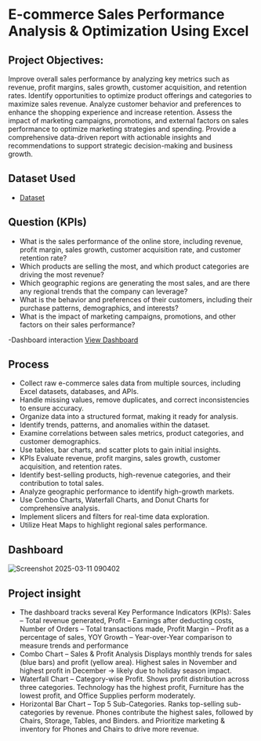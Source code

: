 # E-commerce Sales Performance Analysis & Optimization Using Excel

## Project Objectives:
Improve overall sales performance by analyzing key metrics such as revenue, profit margins, sales growth, customer acquisition, and retention rates.
Identify opportunities to optimize product offerings and categories to maximize sales revenue.
Analyze customer behavior and preferences to enhance the shopping experience and increase retention.
Assess the impact of marketing campaigns, promotions, and external factors on sales performance to optimize marketing strategies and spending.
Provide a comprehensive data-driven report with actionable insights and recommendations to support strategic decision-making and business growth.

## Dataset Used
- <a href="https://github.com/KirankumarB17/-Ecommerce-Sales-Analysis-/blob/main/Ecommerce%20Sales%20Analysis.xlsx">Dataset</a>

## Question (KPIs)
- What is the sales performance of the online store, including revenue, profit margin, sales growth, customer acquisition rate, and customer retention rate?
- Which products are selling the most, and which product categories are driving the most revenue?
- Which geographic regions are generating the most sales, and are there any regional trends that the company can leverage?
- What is the behavior and preferences of their customers, including their purchase patterns, demographics, and interests?
- What is the impact of marketing campaigns, promotions, and other factors on their sales performance?
  
-Dashboard interaction <a href="https://github.com/KirankumarB17/-Ecommerce-Sales-Analysis-/blob/main/Screenshot%202025-03-11%20090402.png">View Dashboard<a/>

## Process
- Collect raw e-commerce sales data from multiple sources, including Excel datasets, databases, and APIs.
- Handle missing values, remove duplicates, and correct inconsistencies to ensure accuracy.
- Organize data into a structured format, making it ready for analysis.
- Identify trends, patterns, and anomalies within the dataset.
- Examine correlations between sales metrics, product categories, and customer demographics.
- Use tables, bar charts, and scatter plots to gain initial insights.
- KPIs Evaluate revenue, profit margins, sales growth, customer acquisition, and retention rates.
- Identify best-selling products, high-revenue categories, and their contribution to total sales.
- Analyze geographic performance to identify high-growth markets.
- Use Combo Charts, Waterfall Charts, and Donut Charts for comprehensive analysis.
- Implement slicers and filters for real-time data exploration.
- Utilize Heat Maps to highlight regional sales performance.

## Dashboard  
![Screenshot 2025-03-11 090402](https://github.com/user-attachments/assets/975740bb-8a19-4a44-b059-03f02214320b)

## Project insight
- The dashboard tracks several Key Performance Indicators (KPIs): Sales – Total revenue generated, Profit – Earnings after deducting costs, Number of Orders – Total transactions made, Profit Margin – Profit as a percentage of sales, YOY Growth – Year-over-Year comparison to measure trends and performance
- Combo Chart – Sales & Profit Analysis
 Displays monthly trends for sales (blue bars) and profit (yellow area).
Highest sales in November and highest profit in December → likely due to holiday season impact.
- Waterfall Chart – Category-wise Profit. Shows profit distribution across three categories.
 Technology has the highest profit, Furniture has the lowest profit, and Office Supplies perform moderately.
- Horizontal Bar Chart – Top 5 Sub-Categories. Ranks top-selling sub-categories by revenue.
 Phones contribute the highest sales, followed by Chairs, Storage, Tables, and Binders. and Prioritize marketing & inventory for Phones and Chairs to drive more revenue.




 






